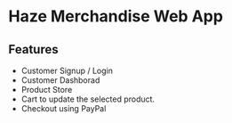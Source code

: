 # Haze Merchandise Web App

<h2>Features</h2>
<ul>
  <li>Customer Signup / Login</li>
  <li>Customer Dashborad</li>
  <li>Product Store</li>
  <li>Cart to update the selected product.</li>
  <li>Checkout using PayPal</li>
</ul>

